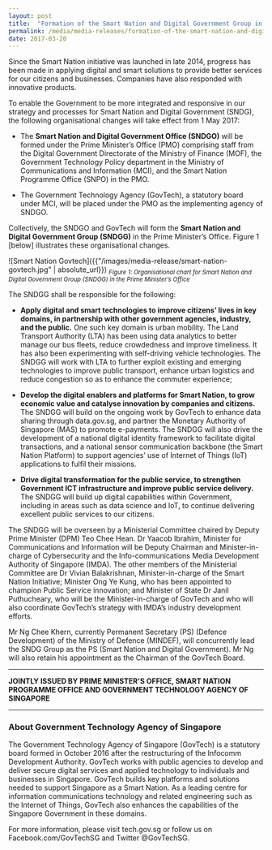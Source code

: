 ```yaml
---
layout: post
title:  "Formation of the Smart Nation and Digital Government Group in the Prime Minister's office"
permalink: /media/media-releases/formation-of-the-smart-nation-and-digital-government-group-in-the-prime-minister-office
date: 2017-03-20
---
```

Since the Smart Nation initiative was launched in late 2014, progress has been made in applying digital and smart solutions to provide better services for our citizens and businesses. Companies have also responded with innovative products. 

To enable the Government to be more integrated and responsive in our strategy and processes for Smart Nation and Digital Government (SNDG), the following organisational changes will take effect from 1 May 2017:

* The **Smart Nation and Digital Government Office (SNDGO)** will be formed under the Prime Minister’s Office (PMO) comprising staff from the Digital Government Directorate of the Ministry of Finance (MOF), the Government Technology Policy department in the Ministry of Communications and Information (MCI), and the Smart Nation Programme Office (SNPO) in the PMO.

* The Government Technology Agency (GovTech), a statutory board under MCI, will be placed under the PMO as the implementing agency of SNDGO.

Collectively, the SNDGO and GovTech will form the **Smart Nation and Digital Government Group (SNDGG)** in the Prime Minister’s Office. Figure 1 [below] illustrates these organisational changes.

![Smart Nation Govtech]({{"/images/media-release/smart-nation-govtech.jpg" | absolute_url}})
<sub>*Figure 1: Organisational chart for Smart Nation and Digital Government Group (SNDGG) in the Prime Minister’s Office*</sub>

The SNDGG shall be responsible for the following:

* **Apply digital and smart technologies to improve citizens’ lives in key domains, in partnership with other government agencies, industry, and the public.** One such key domain is urban mobility. The Land Transport Authority (LTA) has been using data analytics to better manage our bus fleets, reduce crowdedness and improve timeliness. It has also been experimenting with self-driving vehicle technologies. The SNDGG will work with LTA to further exploit existing and emerging technologies to improve public transport, enhance urban logistics and reduce congestion so as to enhance the commuter experience;

* **Develop the digital enablers and platforms for Smart Nation, to grow economic value and catalyse innovation by companies and citizens.** The SNDGG will build on the ongoing work by GovTech to enhance data sharing through data.gov.sg, and partner the Monetary Authority of Singapore (MAS) to promote e-payments. The SNDGG will also drive the development of a national digital identity framework to facilitate digital transactions, and a national sensor communication backbone (the Smart Nation Platform) to support agencies’ use of Internet of Things (IoT) applications to fulfil their missions.

* **Drive digital transformation for the public service, to strengthen Government ICT infrastructure and improve public service delivery.** The SNDGG will build up digital capabilities within Government, including in areas such as data science and IoT, to continue delivering excellent public services to our citizens. 

The SNDGG will be overseen by a Ministerial Committee chaired by Deputy Prime Minister (DPM) Teo Chee Hean. Dr Yaacob Ibrahim, Minister for Communications and Information will be Deputy Chairman and Minister-in-charge of Cybersecurity and the Info-communications Media Development Authority of Singapore (IMDA). The other members of the Ministerial Committee are Dr Vivian Balakrishnan, Minister-in-charge of the Smart Nation Initiative; Minister Ong Ye Kung, who has been appointed to champion Public Service innovation; and Minister of State Dr Janil Puthucheary, who will be the Minister-in-charge of GovTech and who will also coordinate GovTech’s strategy with IMDA’s industry development efforts.

Mr Ng Chee Khern, currently Permanent Secretary (PS) (Defence Development) of the Ministry of Defence (MINDEF), will concurrently lead the SNDG Group as the PS (Smart Nation and Digital Government). Mr Ng will also retain his appointment as the Chairman of the GovTech Board.

---

**JOINTLY ISSUED BY PRIME MINISTER'S OFFICE, SMART NATION PROGRAMME OFFICE AND GOVERNMENT TECHNOLOGY AGENCY OF SINGAPORE**

---

### **About Government Technology Agency of Singapore**
The Government Technology Agency of Singapore (GovTech) is a statutory board formed in October 2016 after the restructuring of the Infocomm Development Authority.
GovTech works with public agencies to develop and deliver secure digital services and applied technology to individuals and businesses in Singapore. GovTech builds key platforms and solutions needed to support Singapore as a Smart Nation. As a leading centre for information communications technology and related engineering such as the Internet of Things, GovTech also enhances the capabilities of the Singapore Government in these domains.

For more information, please visit tech.gov.sg or follow us on Facebook.com/GovTechSG and Twitter @GovTechSG.
